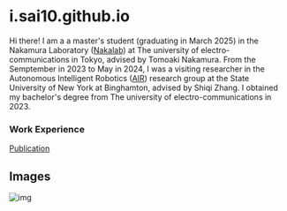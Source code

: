 # i.sai10.github.io
Hi there! I am a a master's student  (graduating in March 2025) in the Nakamura Laboratory ([Nakalab](https://hp.naka-lab.org/)) at The university of electro-communications in Tokyo, advised by Tomoaki Nakamura. From the Semptember in 2023 to May in 2024, I was a visiting researcher in the Autonomous Intelligent Robotics ([AIR](https://robotics.cs.binghamton.edu/)) research group at the State University of New York at Binghamton, advised by Shiqi Zhang. I obtained my bachelor's degree from  The university of electro-communications in 2023.



### Work Experience

[Publication](link)

## Images
![img](/asset/img/)
